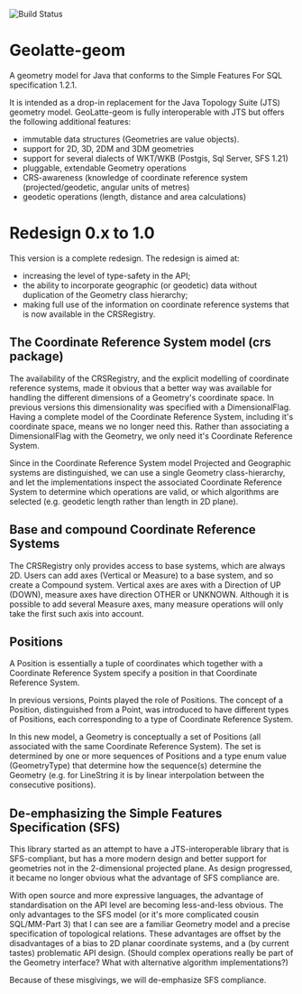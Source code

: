 ![Build Status](https://github.com/GeoLatte/geolatte-geom/workflows/Java%20CI/badge.svg)

# Geolatte-geom

A geometry model for Java that conforms to the Simple Features For SQL specification 1.2.1.

It is intended as a drop-in replacement for the Java Topology Suite (JTS) geometry model. GeoLatte-geom is fully
interoperable with JTS but offers the following additional features:
* immutable data structures (Geometries are value objects).
* support for 2D, 3D, 2DM and 3DM geometries
* support for several dialects of WKT/WKB (Postgis, Sql Server, SFS 1.21)
* pluggable, extendable Geometry operations
* CRS-awareness (knowledge of coordinate reference system (projected/geodetic, angular units of metres)
* geodetic operations (length, distance and area calculations)


# Redesign 0.x to 1.0

This version is a complete redesign. The redesign is aimed at:
* increasing the level of type-safety in the API;
* the ability to incorporate geographic (or geodetic) data without duplication of the Geometry class hierarchy;
* making full use of the information on coordinate reference systems that is now available in the CRSRegistry.

## The Coordinate Reference System model (crs package)

 The availability of the CRSRegistry, and the explicit modelling of coordinate reference systems,
 made it obvious that a better way was available for handling the different dimensions of a Geometry's coordinate space.
 In previous versions this dimensionality was specified with a DimensionalFlag. Having a complete model of the
 Coordinate Reference System, including it's coordinate space, means we no longer need this. Rather than
 associating a DimensionalFlag with the Geometry, we only need it's Coordinate Reference System.

 Since in the Coordinate Reference System model Projected and Geographic systems are distinguished, we can use a
 single Geometry class-hierarchy, and let the implementations inspect the associated Coordinate Reference System
 to determine which operations are valid, or which algorithms are selected (e.g. geodetic length rather than length in 2D plane).

## Base and compound Coordinate Reference Systems

The CRSRegistry only provides access to base systems, which are always 2D. Users can add axes (Vertical or Measure) to
a base system, and so create a Compound system. Vertical axes are axes with a Direction of UP (DOWN), measure axes have
direction OTHER or UNKNOWN. Although it is possible to add several Measure axes, many measure operations will only take the first
such axis into account.


## Positions

A Position is essentially a tuple of coordinates which together with a Coordinate Reference System specify
a position in that Coordinate Reference System.

In previous versions, Points played the role of Positions. The concept of a Position, distinguished from
a Point, was introduced to have different types of Positions, each corresponding to a type of
Coordinate Reference System. 

In this new model, a Geometry is conceptually a set of Positions (all associated with the same Coordinate Reference System).
The set is determined by one or more sequences of Positions and a type enum value (GeometryType) that determine how the
sequence(s) determine the Geometry (e.g. for LineString it is by linear interpolation between the consecutive positions).

## De-emphasizing the Simple Features Specification (SFS)

This library started as an attempt to have a JTS-interoperable library that is SFS-compliant, but has a more
modern design and better support for geometries not in the 2-dimensional projected plane. As design progressed, it became 
no longer obvious what the advantage of SFS compliance are. 

With open source and more expressive languages, the advantage of standardisation on the API level
are becoming less-and-less obvious. The only advantages to the SFS model (or it's more complicated cousin SQL/MM-Part 3)
that I can see are a familiar Geometry model and a precise specification of topological relations. These advantages are
offset by the disadvantages of a bias to 2D planar coordinate systems, and a (by current tastes)  problematic API design.
(Should complex operations really be part of the Geometry interface? What with alternative algorithm implementations?)
 
Because of these misgivings, we will de-emphasize SFS compliance.



